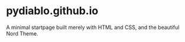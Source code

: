 # pydiablo.github.io
A minimal startpage built merely with HTML and CSS, and the beautiful Nord Theme. 

